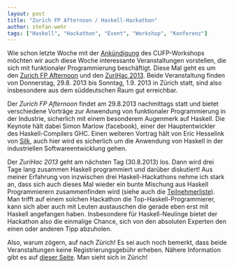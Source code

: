 ```yaml
---
layout: post
title: "Zurich FP Afternoon / Haskell-Hackathon"
author: stefan-wehr
tags: ["Haskell", "Hackathon", "Event", "Workshop", "Konferenz"]
---
```


Wie schon letzte Woche mit der [Ankündigung](/2013/08/07/cufp-2013.html) des CUFP-Workshops möchten wir
auch diese Woche interessante Veranstaltungen vorstellen, die sich mit funktionaler Programmierung
beschäftigt. Diese Mal geht es um den [Zurich FP Afternoon](http://www.haskell.org/haskellwiki/ZuriHac2013)
und den [ZuriHac 2013](http://www.haskell.org/haskellwiki/ZuriHac2013). Beide 
Veranstaltung finden von Donnerstag, 29.8. 2013 bis Sonntag, 1.9. 2013 in Zürich statt,
sind also insbesondere aus dem süddeutschen Raum gut erreichbar.

<!-- more start -->

Der *Zurich FP Afternoon* findet am 29.8.2013 nachmittags statt und bietet verschiedene Vorträge
zur Anwendung von funktionaler Programmierung in der Industrie, sicherlich mit einem besonderem
Augenmerk auf Haskell. Die Keynote hält dabei Simon Marlow (facebook), einer der Hauptentwickler des Haskell-Compilers
GHC. Einen weiteren Vortrag hält von Eric Hesselink von [Silk](http://www.silkapp.com/), auch hier
wird es sicherlich um die Anwendung von Haskell in der industriellen Softwareentwicklung gehen.

Der *ZuriHac 2013* geht am nächsten Tag (30.8.2013) los. Dann wird drei Tage lang zusammen Haskell
programmiert und darüber diskutiert! Aus meiner Erfahrung von inzwischen drei Haskell-Hackathons nehme ich stark
an, dass sich auch dieses Mal wieder ein bunte Mischung aus Haskell Programmierern zusammenfinden wird (siehe
auch die [Teilnehmerliste](http://www.haskell.org/haskellwiki/ZuriHac2013/Attendees)).
Man trifft auf einem solchen Hackathon die Top-Haskell-Programmierer, kann sich aber auch mit Leuten austauschen
die gerade eben erst mit Haskell angefangen haben. Insbesondere für Haskell-Neulinge bietet der Hackathon also
die einmalige Chance, sich von den absoluten Experten den einen oder anderen Tipp abzuholen.

Also, warum zögern, auf nach Zürich! Es sei auch noch bemerkt, 
dass beide Veranstaltungen keine Registrierungsgebühr erheben. Nähere Information gibt es auf [dieser Seite](http://www.haskell.org/haskellwiki/ZuriHac2013).
Man sieht sich in Zürich!

<!-- more end -->

